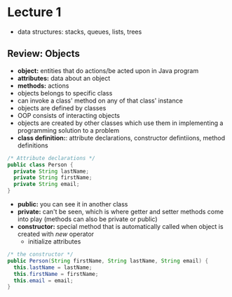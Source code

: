 # Lecture 1

* data structures: stacks, queues, lists, trees

## Review: Objects
*  **object:** entities that do actions/be acted upon in Java program
  * **attributes:** data about an object
  * **methods:** actions
<b></b>
* objects belongs to specific class
* can invoke a class' method on any of that class' instance
* objects are defined by classes
* OOP consists of interacting objects
* objects are created by other classes which use them in implementing a programming solution to a problem
* **class definition:**: attribute declarations, constructor defintiions, method definitions
<b></b>
```Java
/* Attribute declarations */
public class Person {
  private String lastName;
  private String firstName;
  private String email;
}
```
* **public:** you can see it in another class
* **private:** can't be seen, which is where getter and setter methods come into play (methods can also be private or public)
<b></b>
* **constructor:** special method that is automatically called when object is created with *new* operator
  * initialize attributes
```Java
/* the constructor */
public Person(String firstName, String lastName, String email) {
  this.lastName = lastName;
  this.firstName = firstName;
  this.email = email;
}
```
